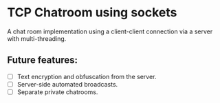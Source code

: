 # TCP Chatroom using sockets
A chat room implementation using a client-client connection via a server with multi-threading.

## Future features:
- [ ] Text encryption and obfuscation from the server.
- [ ] Server-side automated broadcasts.
- [ ] Separate private chatrooms.
